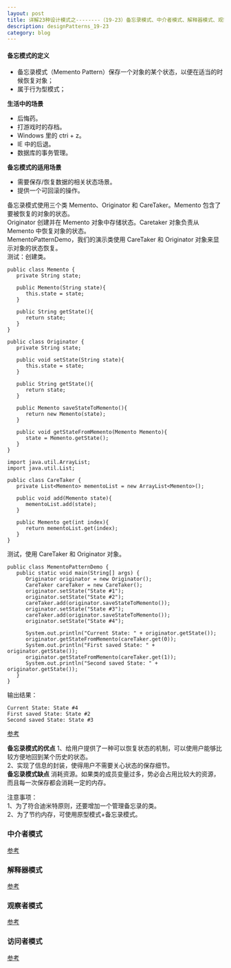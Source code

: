 ```yaml
---
layout: post
title: 详解23种设计模式之--------（19-23）备忘录模式、中介者模式、解释器模式、观察者模式、访问者模式
description: designPatterns_19-23
category: blog
---
```


#### 备忘模式的定义
* 备忘录模式（Memento Pattern）保存一个对象的某个状态，以便在适当的时候恢复对象；
* 属于行为型模式；

**生活中的场景**
* 后悔药。
* 打游戏时的存档。
* Windows 里的 ctri + z。
* IE 中的后退。
* 数据库的事务管理。

**备忘模式的适用场景**
* 需要保存/恢复数据的相关状态场景。  
* 提供一个可回滚的操作。
 
 
备忘录模式使用三个类 Memento、Originator 和 CareTaker。Memento 包含了要被恢复的对象的状态。  
Originator 创建并在 Memento 对象中存储状态。Caretaker 对象负责从 Memento 中恢复对象的状态。  
MementoPatternDemo，我们的演示类使用 CareTaker 和 Originator 对象来显示对象的状态恢复。  
测试：创建类。
```
public class Memento {
   private String state;
 
   public Memento(String state){
      this.state = state;
   }
 
   public String getState(){
      return state;
   }  
}
```
```
public class Originator {
   private String state;
 
   public void setState(String state){
      this.state = state;
   }
 
   public String getState(){
      return state;
   }
 
   public Memento saveStateToMemento(){
      return new Memento(state);
   }
 
   public void getStateFromMemento(Memento Memento){
      state = Memento.getState();
   }
}
```
```
import java.util.ArrayList;
import java.util.List;
 
public class CareTaker {
   private List<Memento> mementoList = new ArrayList<Memento>();
 
   public void add(Memento state){
      mementoList.add(state);
   }
 
   public Memento get(int index){
      return mementoList.get(index);
   }
}
```
测试，使用 CareTaker 和 Originator 对象。
```
public class MementoPatternDemo {
   public static void main(String[] args) {
      Originator originator = new Originator();
      CareTaker careTaker = new CareTaker();
      originator.setState("State #1");
      originator.setState("State #2");
      careTaker.add(originator.saveStateToMemento());
      originator.setState("State #3");
      careTaker.add(originator.saveStateToMemento());
      originator.setState("State #4");
 
      System.out.println("Current State: " + originator.getState());    
      originator.getStateFromMemento(careTaker.get(0));
      System.out.println("First saved State: " + originator.getState());
      originator.getStateFromMemento(careTaker.get(1));
      System.out.println("Second saved State: " + originator.getState());
   }
}
```

输出结果：
```
Current State: State #4
First saved State: State #2
Second saved State: State #3
```
[参考](https://www.runoob.com/design-pattern/memento-pattern.html)

**备忘录模式的优点**
1、给用户提供了一种可以恢复状态的机制，可以使用户能够比较方便地回到某个历史的状态。  
2、实现了信息的封装，使得用户不需要关心状态的保存细节。  
**备忘录模式缺点**
消耗资源。如果类的成员变量过多，势必会占用比较大的资源，而且每一次保存都会消耗一定的内存。 

注意事项：  
1、为了符合迪米特原则，还要增加一个管理备忘录的类。  
2、为了节约内存，可使用原型模式+备忘录模式。

### 中介者模式
[参考](https://www.runoob.com/design-pattern/mediator-pattern.html)
### 解释器模式
[参考](https://www.runoob.com/design-pattern/interpreter-pattern.html)
### 观察者模式
[参考](https://www.runoob.com/design-pattern/observer-pattern.html)
### 访问者模式
[参考](https://www.runoob.com/design-pattern/visitor-pattern.html)
